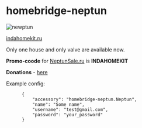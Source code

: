 # homebridge-neptun

![newptun](https://www.indahomekit.ru/wp-content/uploads/2019/12/IMG_7038.jpg)

[indahomekit.ru](www.indahomekit.ru)

Only one house and only valve are available now.

**Promo-coode** for [NeptunSale.ru](https://neptunsale.ru) is **INDAHOMEKIT**

**Donations** - [here](https://donate.stream/indahomekit)

Example config:
```
      {
          "accessory": "homebridge-neptun.Neptun",
          "name": "Some name",
          "username": "test@gmail.com",
          "password": "your_password"
      }
```